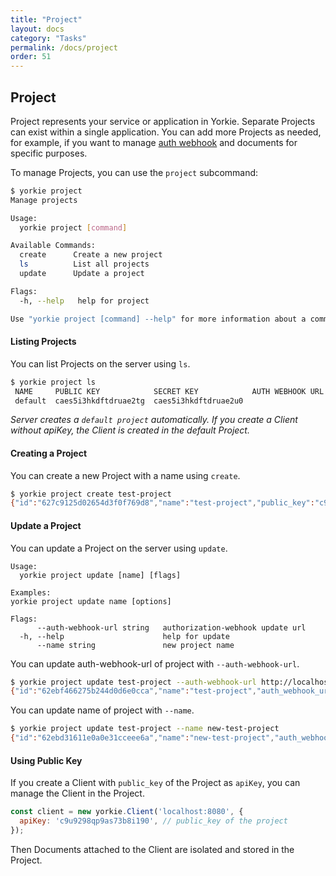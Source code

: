 ```yaml
---
title: "Project"
layout: docs
category: "Tasks"
permalink: /docs/project
order: 51
---
```


## Project

Project represents your service or application in Yorkie. Separate Projects can exist within a single application. You can add more Projects as needed, for example, if you want to manage [auth webhook](/docs/auth-webhook) and documents for specific purposes.

To manage Projects, you can use the `project` subcommand:

```bash
$ yorkie project
Manage projects

Usage:
  yorkie project [command]

Available Commands:
  create      Create a new project
  ls          List all projects
  update      Update a project

Flags:
  -h, --help   help for project

Use "yorkie project [command] --help" for more information about a command.
```

#### Listing Projects

You can list Projects on the server using `ls`.

```bash
$ yorkie project ls
 NAME     PUBLIC KEY            SECRET KEY            AUTH WEBHOOK URL  AUTH WEBHOOK METHODS  CREATED AT
 default  caes5i3hkdftdruae2tg  caes5i3hkdftdruae2u0                    []                    2 minutes
```

*Server creates a `default project` automatically. If you create a Client without apiKey, the Client is created in the default Project.*

#### Creating a Project

You can create a new Project with a name using `create`.

```bash
$ yorkie project create test-project
{"id":"627c9125d02654d3f0f769d8","name":"test-project","public_key":"c9u9298qp9as73b8i190","secret_key":"c9u9298qp9as73b8i19g","auth_webhook_url":"","auth_webhook_methods":null,"created_at":"2022-05-12T04:46:29.781052056Z"}
```

#### Update a Project

You can update a Project on the server using `update`.

```
Usage:
  yorkie project update [name] [flags]

Examples:
yorkie project update name [options]

Flags:
      --auth-webhook-url string   authorization-webhook update url
  -h, --help                      help for update
      --name string               new project name
```

You can update auth-webhook-url of project with `--auth-webhook-url`.
```bash
$ yorkie project update test-project --auth-webhook-url http://localhost:3000/webhook
{"id":"62ebf466275b244d0d6e0cca","name":"test-project","auth_webhook_url":"http://localhost:3000/webhook","auth_webhook_methods":null,"public_key":"cblv8plcefo85rbk33fg","secret_key":"cblv8plcefo85rbk33g0","created_at":"2022-08-04T16:31:34.909Z","updated_at":"2022-08-11T14:51:20.734Z"}
```

You can update name of project with `--name`.
```bash
$ yorkie project update test-project --name new-test-project
{"id":"62ebd31611e0a0e31cceee6a","name":"new-test-project","auth_webhook_url":"http://localhost:3000/webhook","auth_webhook_methods":["AttachDocument","WatchDocuments"],"public_key":"cblt65lcefodjh0aeakg","secret_key":"cblt65lcefodjh0aeal0","created_at":"2022-08-04T14:09:26.623Z","updated_at":"2022-08-11T14:58:22.11Z"}
```

#### Using Public Key

If you create a Client with `public_key` of the Project as `apiKey`, you can manage the Client in the Project.

```javascript
const client = new yorkie.Client('localhost:8080', {
  apiKey: 'c9u9298qp9as73b8i190', // public_key of the project
});
```
Then Documents attached to the Client are isolated and stored in the Project.
